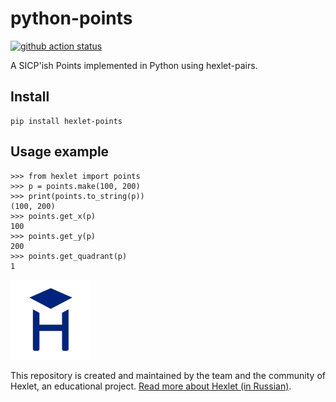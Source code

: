 # python-points

[![github action status](https://github.com/hexlet-components/python-points/workflows/Python%20CI/badge.svg)](https://github.com/hexlet-components/python-points/actions)

A SICP'ish Points implemented in Python using hexlet-pairs.

## Install

```shell
pip install hexlet-points
```

## Usage example

<!-- This code will be doctested. Do not touch the markup! -->

    >>> from hexlet import points
    >>> p = points.make(100, 200)
    >>> print(points.to_string(p))
    (100, 200)
    >>> points.get_x(p)
    100
    >>> points.get_y(p)
    200
    >>> points.get_quadrant(p)
    1

[![Hexlet Ltd. logo](https://raw.githubusercontent.com/Hexlet/assets/master/images/hexlet_logo128.png)](https://ru.hexlet.io/pages/about)

This repository is created and maintained by the team and the community of Hexlet, an educational project. [Read more about Hexlet (in Russian)](https://ru.hexlet.io/pages/about?utm_source=github&utm_medium=link&utm_campaign=python-points).
